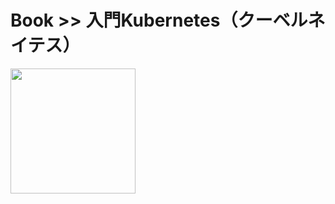 # Book >> 入門Kubernetes（クーベルネイテス）

<img src="https://images-na.ssl-images-amazon.com/images/I/41HRQrBzfOL._SX350_BO1,204,203,200_.jpg" style="width: 200px"/>